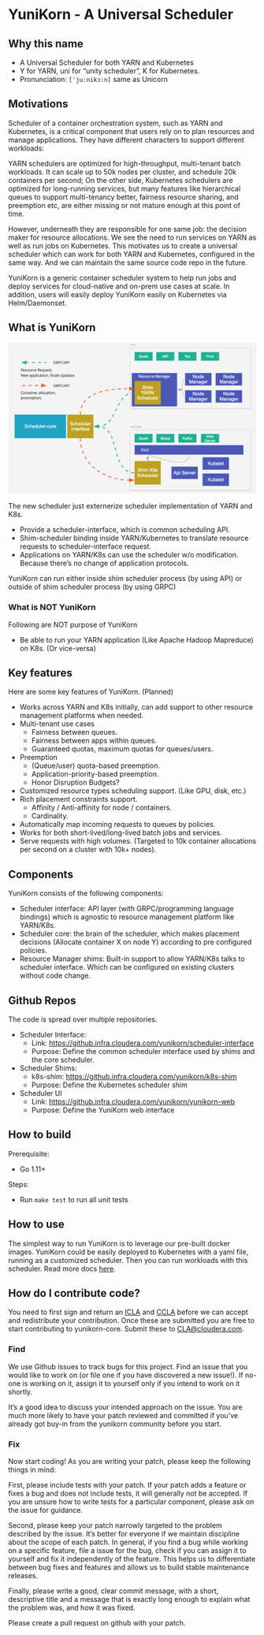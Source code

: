 # YuniKorn - A Universal Scheduler

## Why this name

- A Universal Scheduler for both YARN and Kubernetes
- Y for YARN, uni for “unity scheduler”, K for Kubernetes.
- Pronunciation: `['ju:nikɔ:n]` same as Unicorn

## Motivations

Scheduler of a container orchestration system, such as YARN and Kubernetes, is a critical component that users rely on to plan resources and manage applications. They have different characters to support different workloads:

YARN schedulers are optimized for high-throughput, multi-tenant batch workloads. It can scale up to 50k nodes per cluster, and schedule 20k containers per second; On the other side, Kubernetes schedulers are optimized for long-running services, but many features like hierarchical queues to support multi-tenancy better, fairness resource sharing, and preemption etc, are either missing or not mature enough at this point of time.

However, underneath they are responsible for one same job: the decision maker for resource allocations. We see the need to run services on YARN as well as run jobs on Kubernetes. This motivates us to create a universal scheduler which can work for both YARN and Kubernetes, configured in the same way. And we can maintain the same source code repo in the future.

YuniKorn is a generic container scheduler system to help run jobs and deploy services for cloud-native and on-prem use cases at scale. In addition, users will easily deploy YuniKorn easily on Kubernetes via Helm/Daemonset.

## What is YuniKorn

![Architecture](docs/architecture.png)

The new scheduler just externerize scheduler implementation of YARN and K8s.

- Provide a scheduler-interface, which is common scheduling API.
- Shim-scheduler binding inside YARN/Kubernetes to translate resource requests to scheduler-interface request.
- Applications on YARN/K8s can use the scheduler w/o modification. Because there’s no change of application protocols.

YuniKorn can run either inside shim scheduler process (by using API) or outside of shim scheduler process (by using GRPC)

### What is NOT YuniKorn

Following are NOT purpose of YuniKorn
- Be able to run your YARN application (Like Apache Hadoop Mapreduce) on K8s. (Or vice-versa)

## Key features

Here are some key features of YuniKorn. (Planned)

- Works across YARN and K8s initially, can add support to other resource management platforms when needed.
- Multi-tenant use cases
  + Fairness between queues.
  + Fairness between apps within queues. 
  + Guaranteed quotas, maximum quotas for queues/users.
- Preemption
  + (Queue/user) quota-based preemption. 
  + Application-priority-based preemption.
  + Honor Disruption Budgets?
- Customized resource types scheduling support. (Like GPU, disk, etc.)
- Rich placement constraints support.
  + Affinity / Anti-affinity for node / containers.
  + Cardinality. 
- Automatically map incoming requests to queues by policies. 
- Works for both short-lived/long-lived batch jobs and services.
- Serve requests with high volumes. (Targeted to 10k container allocations per second on a cluster with 10k+ nodes).

## Components

YuniKorn consists of the following components:
- Scheduler interface: API layer (with GRPC/programming language bindings) which is agnostic to resource management platform like YARN/K8s. 
- Scheduler core: the brain of the scheduler, which makes placement decisions (Allocate container X on node Y) according to pre configured policies.
- Resource Manager shims: Built-in support to allow YARN/K8s talks to scheduler interface. Which can be configured on existing clusters without code change.

## Github Repos

The code is spread over multiple repositories.

- Scheduler Interface:
  + Link: https://github.infra.cloudera.com/yunikorn/scheduler-interface
  + Purpose: Define the common scheduler interface used by shims and the core scheduler.
- Scheduler Shims:
  + k8s-shim: https://github.infra.cloudera.com/yunikorn/k8s-shim
  + Purpose: Define the Kubernetes scheduler shim 
- Scheduler UI
  + Link: https://github.infra.cloudera.com/yunikorn/yunikorn-web
  + Purpose: Define the YuniKorn web interface

## How to build

Prerequisite: 
- Go 1.11+

Steps: 
- Run `make test` to run all unit tests

## How to use 

The simplest way to run YuniKorn is to leverage our pre-built docker images.
YuniKorn could be easily deployed to Kubernetes with a yaml file, running as a customized scheduler.
Then you can run workloads with this scheduler. Read more docs [here](docs/userguide.md).

## How do I contribute code?
You need to first sign and return an
[ICLA](https://github.infra.cloudera.com/yunikorn-core/blob/master/CLAs/Cloudera%20ICLA_25APR2018.pdf)
and
[CCLA](https://github.infra.cloudera.com/yunikorn-core/blob/master/CLAs/Cloudera%20CCLA_25APR2018.pdf)
before we can accept and redistribute your contribution. Once these are submitted you are
free to start contributing to yunikorn-core. Submit these to CLA@cloudera.com.

### Find
We use Github issues to track bugs for this project. Find an issue that you would like to
work on (or file one if you have discovered a new issue!). If no-one is working on it,
assign it to yourself only if you intend to work on it shortly.

It’s a good idea to discuss your intended approach on the issue. You are much more
likely to have your patch reviewed and committed if you’ve already got buy-in from the
yunikorn community before you start.

### Fix
Now start coding! As you are writing your patch, please keep the following things in mind:

First, please include tests with your patch. If your patch adds a feature or fixes a bug
and does not include tests, it will generally not be accepted. If you are unsure how to
write tests for a particular component, please ask on the issue for guidance.

Second, please keep your patch narrowly targeted to the problem described by the issue.
It’s better for everyone if we maintain discipline about the scope of each patch. In
general, if you find a bug while working on a specific feature, file a issue for the bug,
check if you can assign it to yourself and fix it independently of the feature. This helps
us to differentiate between bug fixes and features and allows us to build stable
maintenance releases.

Finally, please write a good, clear commit message, with a short, descriptive title and
a message that is exactly long enough to explain what the problem was, and how it was
fixed.

Please create a pull request on github with your patch.
